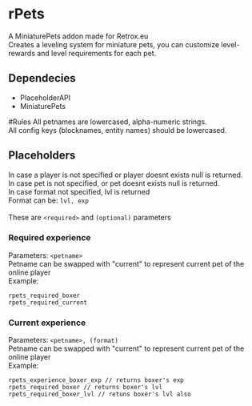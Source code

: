 # rPets
A MiniaturePets addon made for Retrox.eu<br>
Creates a leveling system for miniature pets, you can customize level-rewards and level requirements for each pet.

## Dependecies
- PlaceholderAPI
- MiniaturePets

#Rules
All petnames are lowercased, alpha-numeric strings.<br>
All config keys (blocknames, entity names) should be lowercased.


## Placeholders
In case a player is not specified or player doesnt exists null is returned.<br>
In case pet is not specified, or pet doesnt exists null is returned.<br>
In case format not specified, lvl is returned<br>
Format can be: `lvl, exp` <br> 
<br>
These are `<required>` and `(optional)` parameters<br>

### Required experience
Parameters: `<petname>` <br>
Petname can be swapped with "current" to represent current pet of the online player<br>
Example:
```
rpets_required_boxer
rpets_required_current
```

### Current experience
Parameters: `<petname>, (format)` <br>
Petname can be swapped with "current" to represent current pet of the online player<br>
Example:
```
rpets_experience_boxer_exp // returns boxer's exp
rpets_required_boxer // returns boxer's lvl
rpets_required_boxer_lvl // retuns boxer's lvl also
```
